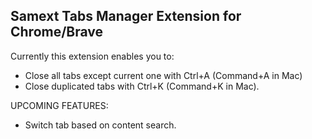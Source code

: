 ## Samext Tabs Manager Extension for Chrome/Brave

Currently this extension enables you to:
- Close all tabs except current one with Ctrl+A (Command+A in Mac)
- Close duplicated tabs with Ctrl+K (Command+K in Mac).

UPCOMING FEATURES:
- Switch tab based on content search.
